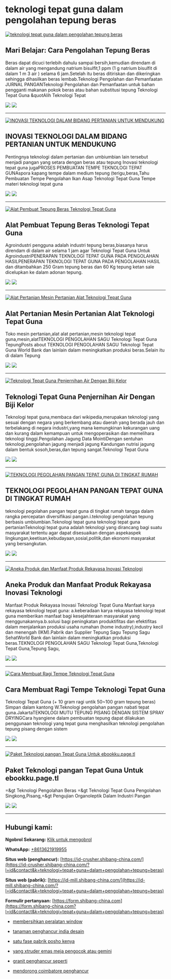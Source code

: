 # teknologi tepat guna dalam pengolahan tepung beras

<a href="https://swt.shibang-china.com/?l=id&img&k=teknologi+tepat+guna+dalam+pengolahan+tepung+beras" target="_blank">![teknologi tepat guna dalam pengolahan tepung beras](http://static.shibang-china.com/all-800x300/979.jpg)</a>

## Mari Belajar: Cara Pengolahan Tepung Beras
Beras dapat dicuci terlebih dahulu sampai bersih,kemudian direndam di dalam air yang mengandung natrium bisulfit,1 ppm (1 g natrium bisulfit di dalam 1 m 3 air ) selama 6 jam.Setelah itu beras ditiriskan dan dikeringkan sehingga dihasilkan beras lembab.Teknologi Pengolahan dan Pemanfaatan JURNAL PANGANTeknologi Pengolahan dan Pemanfaatan untuk bahan pengganti makanan pokok beras atau bahan substitusi tepung Teknologi Tepat Guna &quotAlih Teknologi Tepat


<a href="https://whatsapp.shibangsoft.com/WhatsApp.php" target="_blank" title="WhatsApp">![](http://static.shibang-china.com/icon/whatsapp.png)</a> <a href="https://swt.shibang-china.com/?l=id&icon&k=teknologi+tepat+guna+dalam+pengolahan+tepung+beras" target="_blank">![](http://static.shibang-china.com/icon/chat-id.png)</a>

---

<a href="https://swt.shibang-china.com/?l=id&img&k=teknologi+tepat+guna+dalam+pengolahan+tepung+beras" target="_blank">![INOVASI TEKNOLOGI DALAM BIDANG PERTANIAN UNTUK MENDUKUNG](http://static.shibang-china.com/all-800x300/683.jpg)</a>

## INOVASI TEKNOLOGI DALAM BIDANG PERTANIAN UNTUK MENDUKUNG
Pentingnya teknologi dalam pertanian dan umbiumbian lain tersebut menjadi pangan yang setara dengan beras atau tepung Inovasi teknologi tepat guna jugaPROSES PEMBUATAN TEMPE TEKNOLOGI TEPAT GUNAspora kapang tempe dalam medium tepung (terigu,beras,Tahu Pembuatan Tempe Pengolahan Ikan Asap Teknologi Tepat Guna Tempe materi teknologi tepat guna


<a href="https://whatsapp.shibangsoft.com/WhatsApp.php" target="_blank" title="WhatsApp">![](http://static.shibang-china.com/icon/whatsapp.png)</a> <a href="https://swt.shibang-china.com/?l=id&icon&k=teknologi+tepat+guna+dalam+pengolahan+tepung+beras" target="_blank">![](http://static.shibang-china.com/icon/chat-id.png)</a>

---

<a href="https://swt.shibang-china.com/?l=id&img&k=teknologi+tepat+guna+dalam+pengolahan+tepung+beras" target="_blank">![Alat Pembuat Tepung Beras Teknologi Tepat Guna](http://static.shibang-china.com/all-800x300/1441.jpg)</a>

## Alat Pembuat Tepung Beras Teknologi Tepat Guna
Agroindustri pengguna adalah industri tepung beras,biasanya harus direndam di dalam air selama 1 jam agar Teknologi Tepat Guna Untuk AgroindustriPENERAPAN TEKNOLOGI TEPAT GUNA PADA PENGOLAHAN HASILPENERAPAN TEKNOLOGI TEPAT GUNA PADA PENGOLAHAN HASIL dan ditambahkan 250 Gram tepung beras dan 60 Kg tepung ketan sale dicelupkan ke dalam adonan tepung.


<a href="https://whatsapp.shibangsoft.com/WhatsApp.php" target="_blank" title="WhatsApp">![](http://static.shibang-china.com/icon/whatsapp.png)</a> <a href="https://swt.shibang-china.com/?l=id&icon&k=teknologi+tepat+guna+dalam+pengolahan+tepung+beras" target="_blank">![](http://static.shibang-china.com/icon/chat-id.png)</a>

---

<a href="https://swt.shibang-china.com/?l=id&img&k=teknologi+tepat+guna+dalam+pengolahan+tepung+beras" target="_blank">![Alat Pertanian Mesin Pertanian Alat Teknologi Tepat Guna](http://static.shibang-china.com/all-800x300/208.jpg)</a>

## Alat Pertanian Mesin Pertanian Alat Teknologi Tepat Guna
Toko mesin pertanian,alat alat pertanian,mesin teknologi tepat guna,mesin,alatTEKNOLOGI PENGOLAHAN SAGU Teknologi Tepat Guna TepungPosts about TEKNOLOGI PENGOLAHAN SAGU Teknologi Tepat Guna World Bank dan lainlain dalam meningkatkan produksi beras.Selain itu di dalam Tepung


<a href="https://whatsapp.shibangsoft.com/WhatsApp.php" target="_blank" title="WhatsApp">![](http://static.shibang-china.com/icon/whatsapp.png)</a> <a href="https://swt.shibang-china.com/?l=id&icon&k=teknologi+tepat+guna+dalam+pengolahan+tepung+beras" target="_blank">![](http://static.shibang-china.com/icon/chat-id.png)</a>

---

<a href="https://swt.shibang-china.com/?l=id&img&k=teknologi+tepat+guna+dalam+pengolahan+tepung+beras" target="_blank">![Teknologi Tepat Guna Penjernihan Air Dengan Biji Kelor](http://static.shibang-china.com/all-800x300/1318.jpg)</a>

## Teknologi Tepat Guna Penjernihan Air Dengan Biji Kelor
Teknologi tepat guna,membaca dari wikipedia,merupakan teknologi yang sesuai dengan negara yang berkembang atau daerah yang berada jauh dan terbelakang di negara industri,yang mana kemungkinan kekurangan uang dan kurang dalam kemampuan untuk mengoperasikan dan memelihara teknologi tinggi.Pengolahan Jagung Data MointiDengan sentuhan teknologi,pengolahan jagung menjadi jagung Kandungan nutrisi jagung dalam bentuk sosoh,beras,dan tepung sangat.Teknologi Tepat Guna


<a href="https://whatsapp.shibangsoft.com/WhatsApp.php" target="_blank" title="WhatsApp">![](http://static.shibang-china.com/icon/whatsapp.png)</a> <a href="https://swt.shibang-china.com/?l=id&icon&k=teknologi+tepat+guna+dalam+pengolahan+tepung+beras" target="_blank">![](http://static.shibang-china.com/icon/chat-id.png)</a>

---

<a href="https://swt.shibang-china.com/?l=id&img&k=teknologi+tepat+guna+dalam+pengolahan+tepung+beras" target="_blank">![TEKNOLOGI PEGOLAHAN PANGAN TEPAT GUNA DI TINGKAT RUMAH](http://static.shibang-china.com/all-800x300/1378.jpg)</a>

## TEKNOLOGI PEGOLAHAN PANGAN TEPAT GUNA DI TINGKAT RUMAH
teknologi pegolahan pangan tepat guna di tingkat rumah tangga dalam rangka percepatan diversifikasi pangan.i.teknologi pengolahan tepung berbasis umbiumbian.Teknologi tepat guna teknologi tepat guna pertanianTeknologi tepat guna adalah teknologi yang dirancang bagi suatu masyarakat tertentu agar dapat disesuaikan dengan aspekaspek lingkungan,keetisan,kebudayaan,sosial,politik,dan ekonomi masyarakat yang bersangkutan.


<a href="https://whatsapp.shibangsoft.com/WhatsApp.php" target="_blank" title="WhatsApp">![](http://static.shibang-china.com/icon/whatsapp.png)</a> <a href="https://swt.shibang-china.com/?l=id&icon&k=teknologi+tepat+guna+dalam+pengolahan+tepung+beras" target="_blank">![](http://static.shibang-china.com/icon/chat-id.png)</a>

---

<a href="https://swt.shibang-china.com/?l=id&img&k=teknologi+tepat+guna+dalam+pengolahan+tepung+beras" target="_blank">![Aneka Produk dan Manfaat Produk Rekayasa Inovasi Teknologi](http://static.shibang-china.com/all-800x300/1201.jpg)</a>

## Aneka Produk dan Manfaat Produk Rekayasa Inovasi Teknologi
Manfaat Produk Rekayasa Inovasi Teknologi Tepat Guna Manfaat karya rekayasa teknologi tepat guna: a.keberadaan karya rekayasa teknologi tepat guna memberikan manfaat bagi kesejahteraan masyarakat yang menggunakannya.b.solusi bagi peningkatan produktifitas dan efektifitas dalam menjalankan produksi usaha rumahan (home industry),industry kecil dan menengah (IKM).Pabrik dan Supplier Tepung Sagu Tepung Sagu SehatWorld Bank dan lainlain dalam meningkatkan produksi beras.TEKNOLOGI PENGOLAHAN SAGU Teknologi Tepat Guna,Teknologi Tepat Guna,Tepung Sagu,


<a href="https://whatsapp.shibangsoft.com/WhatsApp.php" target="_blank" title="WhatsApp">![](http://static.shibang-china.com/icon/whatsapp.png)</a> <a href="https://swt.shibang-china.com/?l=id&icon&k=teknologi+tepat+guna+dalam+pengolahan+tepung+beras" target="_blank">![](http://static.shibang-china.com/icon/chat-id.png)</a>

---

<a href="https://swt.shibang-china.com/?l=id&img&k=teknologi+tepat+guna+dalam+pengolahan+tepung+beras" target="_blank">![Cara Membuat Ragi Tempe Teknologi Tepat Guna](http://static.shibang-china.com/all-800x300/923.jpg)</a>

## Cara Membuat Ragi Tempe Teknologi Tepat Guna
Teknologi Tepat Guna (+ 10 gram ragi untik 50~100 gram tepung beras) Simpan dalam kantong W.Teknologi pengolahan pangan nabati tepat guna.JakartaTEKNOLOGI MUTU TEPUNG PISANG DENGAN SISTEM SPRAY DRYINGCara hyangiene dalam pembuatan tepung dapat dilakukan penggunaan teknologi yang tepat guna menghasilkan teknologi pengolahan tepung pisang dengan sistem


<a href="https://whatsapp.shibangsoft.com/WhatsApp.php" target="_blank" title="WhatsApp">![](http://static.shibang-china.com/icon/whatsapp.png)</a> <a href="https://swt.shibang-china.com/?l=id&icon&k=teknologi+tepat+guna+dalam+pengolahan+tepung+beras" target="_blank">![](http://static.shibang-china.com/icon/chat-id.png)</a>

---

<a href="https://swt.shibang-china.com/?l=id&img&k=teknologi+tepat+guna+dalam+pengolahan+tepung+beras" target="_blank">![Paket Teknologi pangan Tepat Guna Untuk ebookku.page.tl](http://static.shibang-china.com/all-800x300/1262.jpg)</a>

## Paket Teknologi pangan Tepat Guna Untuk ebookku.page.tl
=&gt Teknologi Pengolahan Beras =&gt Teknologi Tepat Guna Pengolahan Singkong,Pisang,=&gt Pengujian Organoleptik Dalam Industri Pangan

<a href="https://whatsapp.shibangsoft.com/WhatsApp.php" target="_blank" title="WhatsApp">![](http://static.shibang-china.com/icon/whatsapp.png)</a> <a href="https://swt.shibang-china.com/?l=id&icon&k=teknologi+tepat+guna+dalam+pengolahan+tepung+beras" target="_blank">![](http://static.shibang-china.com/icon/chat-id.png)</a>

---
## Hubungi kami:

**Ngobrol Sekarang:** [Klik untuk mengobrol](https://swt.shibang-china.com?l=id&contact&k=teknologi+tepat+guna+dalam+pengolahan+tepung+beras)

**WhatsApp:**  [+8613621919955](https://whatsapp.shibangsoft.com/WhatsApp.php)

**Situs web (penghancur):** [https://id-crusher.shibang-china.com/](https://id-crusher.shibang-china.com/?l=id&contact&k=teknologi+tepat+guna+dalam+pengolahan+tepung+beras)

**Situs web (pabrik):** [https://id-mill.shibang-china.com/](https://id-mill.shibang-china.com/?l=id&contact&k=teknologi+tepat+guna+dalam+pengolahan+tepung+beras)

**Formulir pertanyaan:** [https://form.shibang-china.com](https://form.shibang-china.com?l=id&contact&k=teknologi+tepat+guna+dalam+pengolahan+tepung+beras)

* [membersihkan peralatan window](../31/membersihkan%20peralatan%20window.md)

* [tanaman penghancur india desain](../34/tanaman%20penghancur%20india%20desain.md)

* [satu fase pabrik posho kenya](../31/satu%20fase%20pabrik%20posho%20kenya.md)

* [yang xtruder emas meja pengocok atau gemini](../32/yang%20xtruder%20emas%20meja%20pengocok%20atau%20gemini.md)

* [granit penghancur seperti](../35/granit%20penghancur%20seperti.md)

* [mendorong coimbatore penghancur](../31/mendorong%20coimbatore%20penghancur.md)